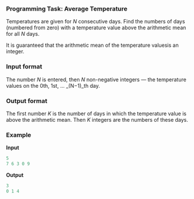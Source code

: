### Programming Task: Average Temperature 

Temperatures are given for _N_ consecutive days. Find the numbers of days (numbered from zero) with a temperature value above the arithmetic mean for all _N_ days.

It is guaranteed that the arithmetic mean of the temperature values ​​is an integer.

### Input format 
The number _N_ is entered, then _N_ non-negative integers — the temperature values ​​on the 0th, 1st, ... _(N−1)_th day.

### Output format 
The first number _K_ is the number of days in which the temperature value is above the arithmetic mean. Then _K_ integers are the numbers of these days.

### Example 
**Input**
```objectivec
5
7 6 3 0 9
```
**Output**
```objectivec
3
0 1 4
```